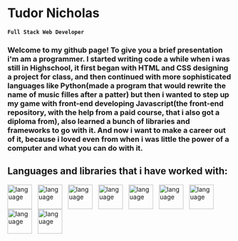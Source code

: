 # Tudor Nicholas

**`Full Stack Web Developer`**

### Welcome to my github page! To give you a brief presentation i'm am a programmer. I started writing code a while when i was still in Highschool, it first began with HTML and CSS designing a project for class, and then continued with more sophisticated languages like Python(made a program that would rewrite the name of music filles after a patter) but then i wanted to step up my game with front-end developing Javascript(the front-end repository, with the help from a paid course, that i also got a diploma from), also learned a bunch of libraries and frameworks to go with it. And now i want to make a career out of it, because i loved even from when i was little the power of a computer and what you can do with it.

## Languages and libraries that i have worked with:

 <img align="left" alt="language" width="55px" style="padding-right: 10px;" src="https://cdn.jsdelivr.net/gh/devicons/devicon/icons/html5/html5-plain-wordmark.svg" />
 <img align="left" alt="language" width="55px" style="padding-right: 10px;" src="https://cdn.jsdelivr.net/gh/devicons/devicon/icons/css3/css3-plain-wordmark.svg" />
 <img align="left" alt="language" width="55px" style="padding-right: 10px;" src="https://cdn.jsdelivr.net/gh/devicons/devicon/icons/javascript/javascript-original.svg" />
 <img align="left" alt="language" width="55px" style="padding-right: 10px;" src="https://cdn.jsdelivr.net/gh/devicons/devicon/icons/php/php-original.svg" />
 <img align="left" alt="language" width="55px" style="padding-right: 10px;" src="https://cdn.jsdelivr.net/gh/devicons/devicon/icons/mysql/mysql-original-wordmark.svg" />
 <img align="left" alt="language" width="55px" style="padding-right: 10px;" src="https://cdn.jsdelivr.net/gh/devicons/devicon/icons/bootstrap/bootstrap-original-wordmark.svg" />
 <img align="left" alt="language" width="55px" style="padding-right: 10px;" src="https://cdn.jsdelivr.net/gh/devicons/devicon/icons/jquery/jquery-original-wordmark.svg" />
 <img align="left" alt="language" width="55px" style="padding-right: 10px;" src="https://cdn.jsdelivr.net/gh/devicons/devicon/icons/nodejs/nodejs-original.svg" />
 <img align="left" alt="language" width="55px" style="padding-right: 10px;" src="https://cdn.jsdelivr.net/gh/devicons/devicon/icons/react/react-original.svg" />
